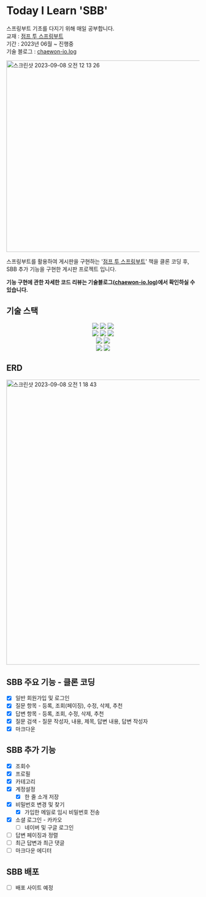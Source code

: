 # Today I Learn 'SBB'
스프링부트 기초를 다지기 위해 매일 공부합니다.  
교재 : [점프 투 스프링부트](https://wikidocs.net/book/7601)   
기간 : 2023년 06월 ~ 진행중  
기술 블로그 : [chaewon-io.log](https://velog.io/@chaewon22?tag=%EC%A0%90%ED%94%84%ED%88%AC%EC%8A%A4%ED%94%84%EB%A7%81%EB%B6%80%ED%8A%B8) 

<img width="1000" height="500" alt="스크린샷 2023-09-08 오전 12 13 26" src="https://github.com/chaewon-io/TIL-SB/assets/82140052/3247784d-0af6-4db2-a836-4864c4819837">       
  
스프링부트를 활용하여 게시판을 구현하는 '[점프 투 스프링부트](https://wikidocs.net/book/7601)' 책을 클론 코딩 후, SBB 추가 기능을 구현한 게시판 프로젝트 입니다. 

**기능 구현에 관한 자세한 코드 리뷰는 기술블로그([chaewon-io.log](https://velog.io/@chaewon22?tag=%EC%A0%90%ED%94%84%ED%88%AC%EC%8A%A4%ED%94%84%EB%A7%81%EB%B6%80%ED%8A%B8))에서 확인하실 수 있습니다.**

## 기술 스택

<div align=center> 
  <img src="https://img.shields.io/badge/springboot-6DB33F?style=for-the-badge&logo=springboot&logoColor=white">
  <img src="https://img.shields.io/badge/spring-6DB33F?style=for-the-badge&logo=spring&logoColor=white">
  <img src="https://img.shields.io/badge/Spring Security-6DB33F?style=for-the-badge&logo=Spring Security&logoColor=white">
  <br>
  <img src="https://img.shields.io/badge/bootstrap-7952B3?style=for-the-badge&logo=bootstrap&logoColor=white">
  <img src="https://img.shields.io/badge/javascript-F7DF1E?style=for-the-badge&logo=javascript&logoColor=black">
  <img src="https://img.shields.io/badge/html5-E34F26?style=for-the-badge&logo=html5&logoColor=white">
  <br>
  <img src="https://img.shields.io/badge/mysql-4479A1?style=for-the-badge&logo=mysql&logoColor=white">
  <img src="https://img.shields.io/badge/gradle-02303A?style=for-the-badge&logo=gradle&logoColor=white">
  <br>
  <img src="https://img.shields.io/badge/thymeleaf-005F0F?style=for-the-badge&logo=thymeleaf&logoColor=white">
  <img src="https://img.shields.io/badge/lombok-C02E18?style=for-the-badge&logo=lombok&logoColor=white">
</div>

## ERD

<img width="744" alt="스크린샷 2023-09-08 오전 1 18 43" src="https://github.com/chaewon-io/TIL-SB/assets/82140052/7d9f4138-5eca-4317-9c9c-93fe9d585489">

## SBB 주요 기능 - 클론 코딩
- [x] 일반 회원가입 및 로그인
- [x] 질문 항목 - 등록, 조회(페이징), 수정, 삭제, 추천
- [x] 답변 항목 - 등록, 조회, 수정, 삭제, 추천
- [x] 질문 검색 - 질문 작성자, 내용, 제목, 답변 내용, 답변 작성자
- [x] 마크다운

## SBB 추가 기능 
- [x] 조회수
- [x] 프로필
- [x] 카테고리
- [x] 계정설정
  - [x] 한 줄 소개 저장
- [x] 비밀번호 변경 및 찾기
  - [x] 가입한 메일로 임시 비밀번호 전송
- [x] 소셜 로그인 - 카카오
  - [ ] 네이버 및 구글 로그인
- [ ] 답변 페이징과 정렬
- [ ] 최근 답변과 최근 댓글
- [ ] 마크다운 에디터

## SBB 배포
- [ ] 배포 사이트 예정
